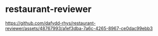 # restaurant-reviewer

https://github.com/dafydd-rhys/restaurant-reviewer/assets/48767993/a1ef3dba-7a6c-4265-8967-ce0dac99ebb3
